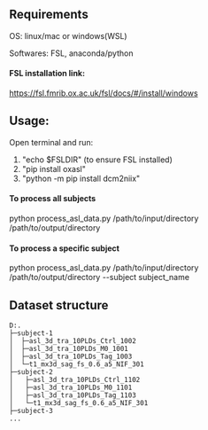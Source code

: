 ## Requirements

OS: linux/mac or windows(WSL) 

Softwares: FSL, anaconda/python

#### FSL installation link:

https://fsl.fmrib.ox.ac.uk/fsl/docs/#/install/windows

## Usage:

Open terminal and run:

1. "echo $FSLDIR"    (to ensure FSL installed)
2. "pip install oxasl"
3. "python -m pip install dcm2niix"


#### To process all subjects

python process_asl_data.py /path/to/input/directory /path/to/output/directory

#### To process a specific subject

python process_asl_data.py /path/to/input/directory /path/to/output/directory --subject subject_name


## Dataset structure

```
D:.
├─subject-1
│  ├─asl_3d_tra_10PLDs_Ctrl_1002
│  ├─asl_3d_tra_10PLDs_M0_1001
│  ├─asl_3d_tra_10PLDs_Tag_1003
│  └─t1_mx3d_sag_fs_0.6_a5_NIF_301
├─subject-2
│   ├─asl_3d_tra_10PLDs_Ctrl_1102
│   ├─asl_3d_tra_10PLDs_M0_1101
│   ├─asl_3d_tra_10PLDs_Tag_1103
│   └─t1_mx3d_sag_fs_0.6_a5_NIF_301
├─subject-3
...
```
